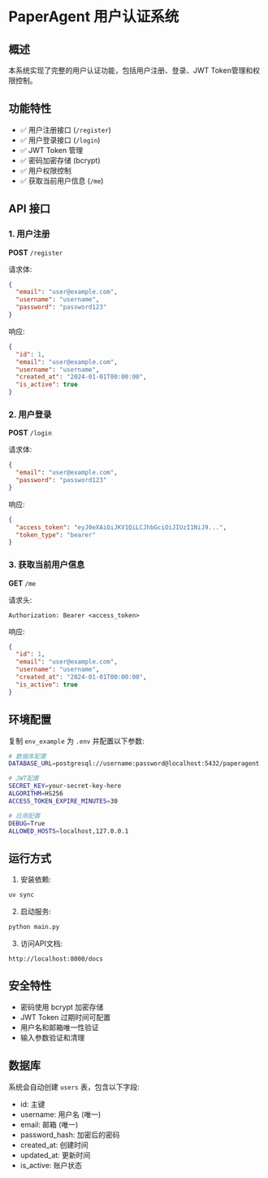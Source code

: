 # PaperAgent 用户认证系统

## 概述

本系统实现了完整的用户认证功能，包括用户注册、登录、JWT Token管理和权限控制。

## 功能特性

- ✅ 用户注册接口 (`/register`)
- ✅ 用户登录接口 (`/login`) 
- ✅ JWT Token 管理
- ✅ 密码加密存储 (bcrypt)
- ✅ 用户权限控制
- ✅ 获取当前用户信息 (`/me`)

## API 接口

### 1. 用户注册

**POST** `/register`

请求体:
```json
{
  "email": "user@example.com",
  "username": "username",
  "password": "password123"
}
```

响应:
```json
{
  "id": 1,
  "email": "user@example.com",
  "username": "username",
  "created_at": "2024-01-01T00:00:00",
  "is_active": true
}
```

### 2. 用户登录

**POST** `/login`

请求体:
```json
{
  "email": "user@example.com",
  "password": "password123"
}
```

响应:
```json
{
  "access_token": "eyJ0eXAiOiJKV1QiLCJhbGciOiJIUzI1NiJ9...",
  "token_type": "bearer"
}
```

### 3. 获取当前用户信息

**GET** `/me`

请求头:
```
Authorization: Bearer <access_token>
```

响应:
```json
{
  "id": 1,
  "email": "user@example.com",
  "username": "username",
  "created_at": "2024-01-01T00:00:00",
  "is_active": true
}
```

## 环境配置

复制 `env_example` 为 `.env` 并配置以下参数:

```bash
# 数据库配置
DATABASE_URL=postgresql://username:password@localhost:5432/paperagent

# JWT配置
SECRET_KEY=your-secret-key-here
ALGORITHM=HS256
ACCESS_TOKEN_EXPIRE_MINUTES=30

# 应用配置
DEBUG=True
ALLOWED_HOSTS=localhost,127.0.0.1
```

## 运行方式

1. 安装依赖:
```bash
uv sync
```

2. 启动服务:
```bash
python main.py
```

3. 访问API文档:
```
http://localhost:8000/docs
```

## 安全特性

- 密码使用 bcrypt 加密存储
- JWT Token 过期时间可配置
- 用户名和邮箱唯一性验证
- 输入参数验证和清理

## 数据库

系统会自动创建 `users` 表，包含以下字段:
- id: 主键
- username: 用户名 (唯一)
- email: 邮箱 (唯一)  
- password_hash: 加密后的密码
- created_at: 创建时间
- updated_at: 更新时间
- is_active: 账户状态
